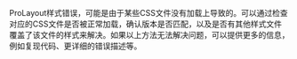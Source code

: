 ProLayout样式错误，可能是由于某些CSS文件没有加载上导致的。可以通过检查对应的CSS文件是否被正常加载，确认版本是否匹配，以及是否有其他样式文件覆盖了该文件的样式来解决。如果以上方法无法解决问题，可以提供更多的信息，例如复现代码、更详细的错误描述等。
